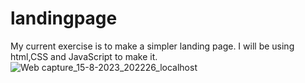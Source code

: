 # landingpage
My current exercise is to make a simpler landing page. I will be using html,CSS and JavaScript to make it.
![Web capture_15-8-2023_202226_localhost](https://github.com/MarcusM8/landingpage/assets/135551895/93769011-3f71-415b-91bf-6a71dc1b7625)
